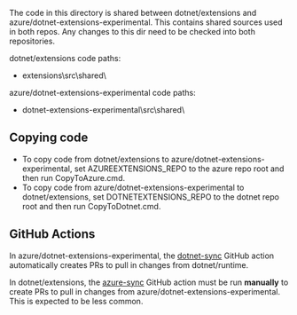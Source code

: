 The code in this directory is shared between dotnet/extensions and azure/dotnet-extensions-experimental. This contains shared sources used in both repos. Any changes to this dir need to be checked into both repositories.

dotnet/extensions code paths:
- extensions\src\shared\

azure/dotnet-extensions-experimental code paths:
- dotnet-extensions-experimental\src\shared\

## Copying code
- To copy code from dotnet/extensions to azure/dotnet-extensions-experimental, set AZUREEXTENSIONS_REPO to the azure repo root and then run CopyToAzure.cmd.
- To copy code from azure/dotnet-extensions-experimental to dotnet/extensions, set DOTNETEXTENSIONS_REPO to the dotnet repo root and then run CopyToDotnet.cmd.

## GitHub Actions

In azure/dotnet-extensions-experimental, the [dotnet-sync](https://github.com/Azure/dotnet-extensions-experimental/actions/workflows/dotnet-sync.yml) GitHub action automatically creates PRs to pull in changes from dotnet/runtime.

In dotnet/extensions, the [azure-sync](https://github.com/dotnet/extensions/actions/workflows/azure-sync.yml) GitHub action must be run **manually** to create PRs to pull in changes from azure/dotnet-extensions-experimental.
This is expected to be less common.
